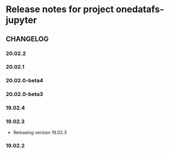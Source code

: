 Release notes for project onedatafs-jupyter
===========================================

CHANGELOG
---------

### 20.02.2

### 20.02.1

### 20.02.0-beta4

### 20.02.0-beta3

### 19.02.4

### 19.02.3

* Releasing version 19.02.3

### 19.02.2
